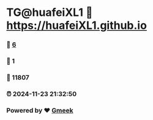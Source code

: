# TG@huafeiXL1 :link: https://huafeiXL1.github.io 
### :page_facing_up: [6](https://huafeiXL1.github.io/tag.html) 
### :speech_balloon: 1 
### :hibiscus: 11807 
### :alarm_clock: 2024-11-23 21:32:50 
### Powered by :heart: [Gmeek](https://github.com/Meekdai/Gmeek)
